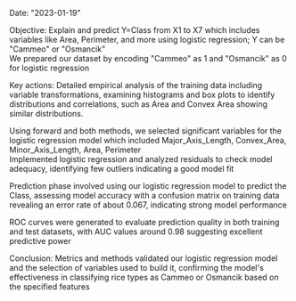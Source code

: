 Date: "2023-01-19"  

Objective: Explain and predict Y=Class from X1 to X7 which includes variables like Area, Perimeter, and more using logistic regression; Y can be "Cammeo" or "Osmancik"  
We prepared our dataset by encoding "Cammeo" as 1 and "Osmancik" as 0 for logistic regression

Key actions: Detailed empirical analysis of the training data including variable transformations, examining histograms and box plots to identify distributions and correlations, 
such as Area and Convex Area showing similar distributions.

Using forward and both methods, we selected significant variables for the logistic regression model which included Major_Axis_Length, Convex_Area, Minor_Axis_Length, Area, Perimeter  
Implemented logistic regression and analyzed residuals to check model adequacy, identifying few outliers indicating a good model fit  

Prediction phase involved using our logistic regression model to predict the Class, assessing model accuracy with a confusion matrix on training data revealing an error rate of about 0.067,
indicating strong model performance  

ROC curves were generated to evaluate prediction quality in both training and test datasets, with AUC values around 0.98 suggesting excellent predictive power  

Conclusion: Metrics and methods validated our logistic regression model and the selection of variables used to build it, confirming the model's 
effectiveness in classifying rice types as Cammeo or Osmancik based on the specified features
